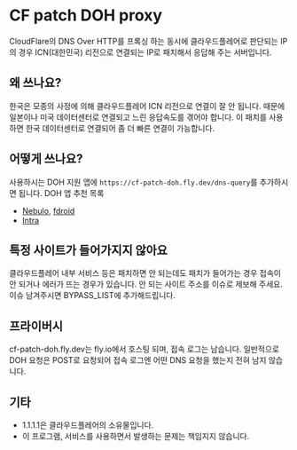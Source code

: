 # CF patch DOH proxy

CloudFlare의 DNS Over HTTP를 프록싱 하는 동시에 클라우드플레어로 판단되는 IP의 경우 ICN(대한민국) 리전으로 연결되는 IP로 패치해서 응답해 주는 서버입니다.


## 왜 쓰나요?

한국은 모종의 사정에 의해 클라우드플레어 ICN 리전으로 연결이 잘 안 됩니다. 때문에 일본이나 미국 데이터센터로 연결되고 느린 응답속도를 겪어야 합니다.
이 패치를 사용하면 한국 데이터센터로 연결되어 좀 더 빠른 연결이 가능합니다.


## 어떻게 쓰나요?

사용하시는 DOH 지원 앱에 `https://cf-patch-doh.fly.dev/dns-query`를 추가하시면 됩니다.
DOH 앱 추천 목록
- [Nebulo][], [fdroid][Nebulo-fdroid]
- [Intra][]

[Nebulo]: https://play.google.com/store/apps/details?id=com.frostnerd.smokescreen
[Nebulo-fdroid]: https://git.frostnerd.com/PublicAndroidApps/smokescreen
[Intra]: https://play.google.com/store/apps/details?id=app.intra


## 특정 사이트가 들어가지지 않아요

클라우드플레어 내부 서비스 등은 패치하면 안 되는데도 패치가 들어가는 경우 접속이 안 되거나 에러가 뜨는 경우가 있습니다. 안 되는 사이트 주소를 이슈로 제보해 주세요.
이슈 남겨주시면 BYPASS_LIST에 추가해드립니다.


## 프라이버시

cf-patch-doh.fly.dev는 fly.io에서 호스팅 되며, 접속 로그는 남습니다.
일반적으로 DOH 요청은 POST로 요청되어 접속 로그엔 어떤 DNS 요청을 했는지 전혀 남지 않습니다.


## 기타

- 1.1.1.1은 클라우드플레어의 소유물입니다.
- 이 프로그램, 서비스를 사용하면서 발생하는 문제는 책임지지 않습니다.
